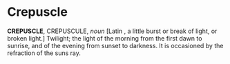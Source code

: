 # Crepuscle

**CREPUSCLE**, CREPUSCULE, _noun_ \[Latin , a little burst or break of light, or broken light.\] Twilight; the light of the morning from the first dawn to sunrise, and of the evening from sunset to darkness. It is occasioned by the refraction of the suns ray.